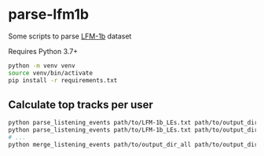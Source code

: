 # parse-lfm1b
Some scripts to parse [LFM-1b](http://www.cp.jku.at/datasets/LFM-1b/) dataset

Requires Python 3.7+

```bash
python -m venv venv
source venv/bin/activate
pip install -r requirements.txt
```

## Calculate top tracks per user

```bash
python parse_listening_events path/to/LFM-1b_LEs.txt path/to/output_dir_1 --cutoff=1000000
python parse_listening_events path/to/LFM-1b_LEs.txt path/to/output_dir_2 --skip=1000000 --cutoff=2000000
# ...
python merge_listening_events path/to/output_dir_all path/to/output_dir_1 path/to/output_dir_2 # ...
```

